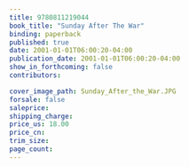 ```yaml
---
title: 9780811219044
book_title: "Sunday After The War"
binding: paperback
published: true
date: 2001-01-01T06:00:20-04:00
publication_date: 2001-01-01T06:00:20-04:00
show_in_forthcoming: false
contributors:

cover_image_path: Sunday_After_the_War.JPG
forsale: false
saleprice:
shipping_charge:
price_us: 18.00
price_cn:
trim_size:
page_count:
---
```


